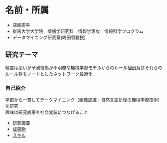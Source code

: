 # 名前・所属
- 店網周平
- 群馬大学大学院　情報学研究科　情報学専攻　情報科学プログラム
- データマイニング研究室(嶋田香教授)
## 研究テーマ
精度は高いが予測根拠が不明瞭な機械学習モデルからのルール抽出及びそれらのルール群をノードとしたネットワーク最適化

### 自己紹介
学部から一貫してデータマイニング（画像認識・自然言語処理の機械学習技術）を研究  
興味は研究成果を社会実装につなげること

- [研究概要](research.md)
- [成果物](works.md)
- [スキル](skills.md)
